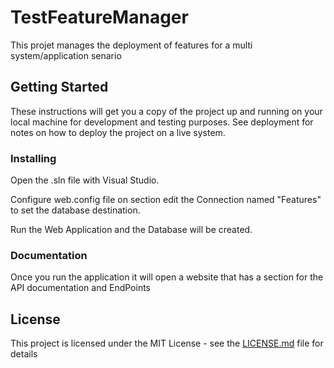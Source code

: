 # TestFeatureManager
This projet manages the deployment of features for a multi system/application senario

## Getting Started

These instructions will get you a copy of the project up and running on your local machine for development and testing purposes. See deployment for notes on how to deploy the project on a live system.

### Installing

Open the .sln file with Visual Studio.

Configure web.config file on <connectionStrings> section edit the Connection named "Features" to set the database destination.

Run the Web Application and the Database will be created.

### Documentation

Once you run the application it will open a website that has a section for the API documentation and EndPoints

## License

This project is licensed under the MIT License - see the [LICENSE.md](LICENSE.md) file for details

